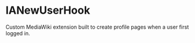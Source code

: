 # IANewUserHook
Custom MediaWiki extension built to create profile pages when a user first logged in.
